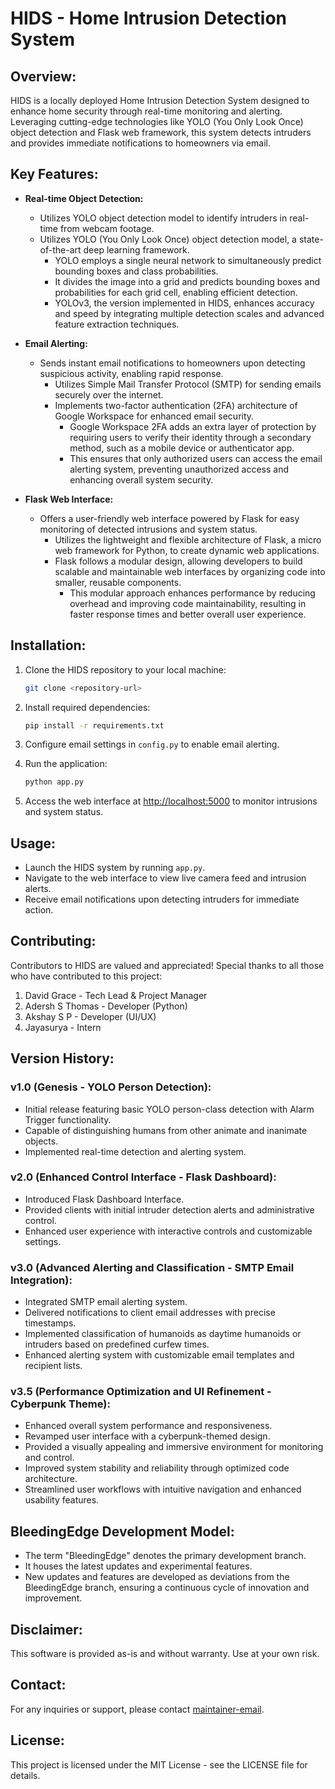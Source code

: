 # HIDS - Home Intrusion Detection System

## Overview:

HIDS is a locally deployed Home Intrusion Detection System designed to enhance home security through real-time monitoring and alerting. Leveraging cutting-edge technologies like YOLO (You Only Look Once) object detection and Flask web framework, this system detects intruders and provides immediate notifications to homeowners via email.

## Key Features:

- **Real-time Object Detection:** 
  - Utilizes YOLO object detection model to identify intruders in real-time from webcam footage.
  - Utilizes YOLO (You Only Look Once) object detection model, a state-of-the-art deep learning framework.
    - YOLO employs a single neural network to simultaneously predict bounding boxes and class probabilities.
    - It divides the image into a grid and predicts bounding boxes and probabilities for each grid cell, enabling efficient detection.
    - YOLOv3, the version implemented in HIDS, enhances accuracy and speed by integrating multiple detection scales and advanced feature extraction techniques.
  
- **Email Alerting:**
  - Sends instant email notifications to homeowners upon detecting suspicious activity, enabling rapid response.
    - Utilizes Simple Mail Transfer Protocol (SMTP) for sending emails securely over the internet.
    - Implements two-factor authentication (2FA) architecture of Google Workspace for enhanced email security.
      - Google Workspace 2FA adds an extra layer of protection by requiring users to verify their identity through a secondary method, such as a mobile device or authenticator app.
      - This ensures that only authorized users can access the email alerting system, preventing unauthorized access and enhancing overall system security.

- **Flask Web Interface:**
  - Offers a user-friendly web interface powered by Flask for easy monitoring of detected intrusions and system status.
    - Utilizes the lightweight and flexible architecture of Flask, a micro web framework for Python, to create dynamic web applications.
    - Flask follows a modular design, allowing developers to build scalable and maintainable web interfaces by organizing code into smaller, reusable components.
      - This modular approach enhances performance by reducing overhead and improving code maintainability, resulting in faster response times and better overall user experience.


## Installation:

1. Clone the HIDS repository to your local machine:

    ```bash
    git clone <repository-url>
    ```

2. Install required dependencies:

    ```bash
    pip install -r requirements.txt
    ```

3. Configure email settings in `config.py` to enable email alerting.

4. Run the application:

    ```bash
    python app.py
    ```

5. Access the web interface at [http://localhost:5000](http://localhost:5000) to monitor intrusions and system status.

## Usage:

- Launch the HIDS system by running `app.py`.
- Navigate to the web interface to view live camera feed and intrusion alerts.
- Receive email notifications upon detecting intruders for immediate action.

## Contributing:

Contributors to HIDS are valued and appreciated! Special thanks to all those who have contributed to this project:

1. David Grace - Tech Lead & Project Manager
2. Adersh S Thomas - Developer (Python)
3. Akshay S P - Developer (UI/UX)
4. Jayasurya - Intern

## Version History:
### v1.0 (Genesis - YOLO Person Detection):
- Initial release featuring basic YOLO person-class detection with Alarm Trigger functionality.
- Capable of distinguishing humans from other animate and inanimate objects.
- Implemented real-time detection and alerting system.

### v2.0 (Enhanced Control Interface - Flask Dashboard):
- Introduced Flask Dashboard Interface.
- Provided clients with initial intruder detection alerts and administrative control.
- Enhanced user experience with interactive controls and customizable settings.

### v3.0 (Advanced Alerting and Classification - SMTP Email Integration):
- Integrated SMTP email alerting system.
- Delivered notifications to client email addresses with precise timestamps.
- Implemented classification of humanoids as daytime humanoids or intruders based on predefined curfew times.
- Enhanced alerting system with customizable email templates and recipient lists.

### v3.5 (Performance Optimization and UI Refinement - Cyberpunk Theme):
- Enhanced overall system performance and responsiveness.
- Revamped user interface with a cyberpunk-themed design.
- Provided a visually appealing and immersive environment for monitoring and control.
- Improved system stability and reliability through optimized code architecture.
- Streamlined user workflows with intuitive navigation and enhanced usability features.

## BleedingEdge Development Model:
- The term "BleedingEdge" denotes the primary development branch.
- It houses the latest updates and experimental features.
- New updates and features are developed as deviations from the BleedingEdge branch, ensuring a continuous cycle of innovation and improvement.

## Disclaimer:

This software is provided as-is and without warranty. Use at your own risk.

## Contact:

For any inquiries or support, please contact [maintainer-email](mailto:gecbhsender@gmail.com).

## License:

This project is licensed under the MIT License - see the LICENSE file for details.

